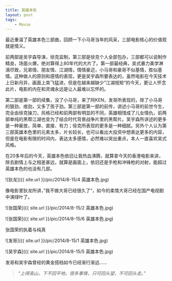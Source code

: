 ```yaml
--- 
title: 英雄本色
layout: post
tags: 
    - Movie
---
```


最近重温了英雄本色三部曲，回顾一下小马哥当年的风采，三部电影核心的价值观就是情义。

前两部是吴宇森导演，徐克监制，第三部是徐克个人全部包办，三部都可以说制作精良，场面火爆，绝对算得上80年代的大片了。第一部最经典，吴式暴力美学淋漓尽致，兄弟情、朋友情、江湖情，情情豪迈，小马哥和豪哥不似基情，胜似基情。这种做人的原则和感情的表现，更是吴宇森所要表达的，虽然电影在今天技术上日新月异，画面上突飞猛进，但是在越来越缺少”江湖规矩“的今天，更让人怀念此片，电影的内在和灵魂永远是让人最难以忘怀的。

第二部是第一部的续集，没了小马哥，来了阿KEN，发哥所表现的，除了小马哥的狠劲、痞劲，又多了孩子劲。第三部是第一部的前传，讲述小马哥的前世今生，完全由徐克操刀，风格已经和前两部有明显的不同，英雄相惜成了儿女情仇，前两部单纯的黑帮江湖也变为了结合时代背景战争片里的黑帮片。吴宇森所讲述的更多是一种豪放，简单、直接、有力；徐克所表现的更多是一种细腻。另外个人认为第三部英雄本色里的元素太多，片长较长，也可以看出大投资中想表达更多的内容，但是在电影有限的时间内，表达太多感情，必然难以突出重点，本人一直喜欢吴式风格。

在20多年后的今天，英雄本色依旧让我热血沸腾，就算拿今天的香港电影来讲，除去剧情上与之相差甚远，就算是画面上，依旧还是手枪和冲锋枪的对射，能超过英雄本色的也没有几部。


![狄龙]({{ site.url }}/pic/2014/8-15/4 英雄本色.jpg)

像电影里狄龙所讲，”我不做大哥已经很久了“，如今的柔情大哥已经在国产电视剧中演绿叶了。

![张国荣]({{ site.url }}/pic/2014/8-15/2 英雄本色.jpg)

![张国荣]({{ site.url }}/pic/2014/8-15/6 英雄本色.jpg)

张国荣的执着与纯真

![发哥]({{ site.url }}/pic/2014/8-15/1 英雄本色.jpg)

![吴宇森]({{ site.url }}/pic/2014/8-15/5 英雄本色.jpg)

发哥和吴宇森曾经的黄金搭档如今已经渐行渐远……

>*“上得高山，下不回平地。很多事情，只可回头望，不可回头走。”*